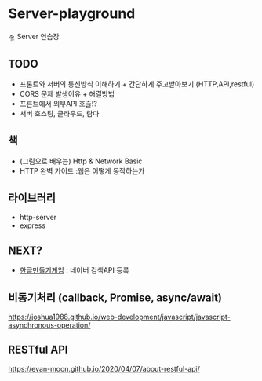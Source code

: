 # Server-playground

🛸 Server 연습장

## TODO

- 프론트와 서버의 통신방식 이해하기 + 간단하게 주고받아보기 (HTTP,API,restful)
- CORS 문제 발생이유 + 해결방법
- 프론트에서 외부API 호출!?
- 서버 호스팅, 클라우드, 람다

## 책

- (그림으로 배우는) Http & Network Basic
- HTTP 완벽 가이드 :웹은 어떻게 동작하는가

## 라이브러리

- http-server
- express

## NEXT?

- [한글만들기게임](https://github.com/taenykim/hangul-word-game) : 네이버 검색API 등록

## 비동기처리 (callback, Promise, async/await)

<https://joshua1988.github.io/web-development/javascript/javascript-asynchronous-operation/>

## RESTful API

<https://evan-moon.github.io/2020/04/07/about-restful-api/>
